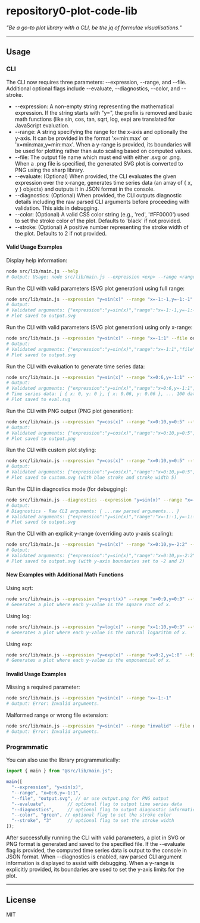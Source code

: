 # repository0-plot-code-lib

_"Be a go-to plot library with a CLI, be the jq of formulae visualisations."_

---

## Usage

### CLI

The CLI now requires three parameters: --expression, --range, and --file. Additional optional flags include --evaluate, --diagnostics, --color, and --stroke.

- --expression: A non-empty string representing the mathematical expression. If the string starts with "y=", the prefix is removed and basic math functions (like sin, cos, tan, sqrt, log, exp) are translated for JavaScript evaluation.
- --range: A string specifying the range for the x-axis and optionally the y-axis. It can be provided in the format 'x=min:max' or 'x=min:max,y=min:max'. When a y-range is provided, its boundaries will be used for plotting rather than auto scaling based on computed values.
- --file: The output file name which must end with either .svg or .png. When a .png file is specified, the generated SVG plot is converted to PNG using the sharp library.
- --evaluate: (Optional) When provided, the CLI evaluates the given expression over the x-range, generates time series data (an array of { x, y } objects) and outputs it in JSON format in the console.
- --diagnostics: (Optional) When provided, the CLI outputs diagnostic details including the raw parsed CLI arguments before proceeding with validation. This aids in debugging.
- --color: (Optional) A valid CSS color string (e.g., 'red', '#FF0000') used to set the stroke color of the plot. Defaults to 'black' if not provided.
- --stroke: (Optional) A positive number representing the stroke width of the plot. Defaults to 2 if not provided.

#### Valid Usage Examples

Display help information:

```sh
node src/lib/main.js --help
# Output: Usage: node src/lib/main.js --expression <exp> --range <range> --file <filepath> [--evaluate] [--diagnostics] [--color <color>] [--stroke <number>
```

Run the CLI with valid parameters (SVG plot generation) using full range:

```sh
node src/lib/main.js --expression "y=sin(x)" --range "x=-1:-1,y=-1:-1" --file output.svg
# Output:
# Validated arguments: {"expression":"y=sin(x)","range":"x=-1:-1,y=-1:-1","file":"output.svg"}
# Plot saved to output.svg
```

Run the CLI with valid parameters (SVG plot generation) using only x-range:

```sh
node src/lib/main.js --expression "y=sin(x)" --range "x=-1:1" --file output.svg
# Output:
# Validated arguments: {"expression":"y=sin(x)","range":"x=-1:1","file":"output.svg"}
# Plot saved to output.svg
```

Run the CLI with evaluation to generate time series data:

```sh
node src/lib/main.js --expression "y=sin(x)" --range "x=0:6,y=-1:1" --file eval.svg --evaluate
# Output:
# Validated arguments: {"expression":"y=sin(x)","range":"x=0:6,y=-1:1","file":"eval.svg","evaluate":true}
# Time series data: [ { x: 0, y: 0 }, { x: 0.06, y: 0.06 }, ... 100 data points ... ]
# Plot saved to eval.svg
```

Run the CLI with PNG output (PNG plot generation):

```sh
node src/lib/main.js --expression "y=cos(x)" --range "x=0:10,y=0:5" --file output.png
# Output:
# Validated arguments: {"expression":"y=cos(x)","range":"x=0:10,y=0:5","file":"output.png"}
# Plot saved to output.png
```

Run the CLI with custom plot styling:

```sh
node src/lib/main.js --expression "y=cos(x)" --range "x=0:10,y=0:5" --file custom.svg --color blue --stroke 5
# Output:
# Validated arguments: {"expression":"y=cos(x)","range":"x=0:10,y=0:5","file":"custom.svg","color":"blue","stroke":5}
# Plot saved to custom.svg (with blue stroke and stroke width 5)
```

Run the CLI in diagnostics mode (for debugging):

```sh
node src/lib/main.js --diagnostics --expression "y=sin(x)" --range "x=-1:-1,y=-1:-1" --file output.svg
# Output:
# Diagnostics - Raw CLI arguments: { ...raw parsed arguments... }
# Validated arguments: {"expression":"y=sin(x)","range":"x=-1:-1,y=-1:-1","file":"output.svg"}
# Plot saved to output.svg
```

Run the CLI with an explicit y-range (overriding auto y-axis scaling):

```sh
node src/lib/main.js --expression "y=sin(x)" --range "x=0:10,y=-2:2" --file output.svg
# Output:
# Validated arguments: {"expression":"y=sin(x)","range":"x=0:10,y=-2:2","file":"output.svg"}
# Plot saved to output.svg (with y-axis boundaries set to -2 and 2)
```

#### New Examples with Additional Math Functions

Using sqrt:

```sh
node src/lib/main.js --expression "y=sqrt(x)" --range "x=0:9,y=0:3" --file sqrt.svg
# Generates a plot where each y-value is the square root of x.
```

Using log:

```sh
node src/lib/main.js --expression "y=log(x)" --range "x=1:10,y=0:3" --file log.svg
# Generates a plot where each y-value is the natural logarithm of x.
```

Using exp:

```sh
node src/lib/main.js --expression "y=exp(x)" --range "x=0:2,y=1:8" --file exp.svg
# Generates a plot where each y-value is the exponential of x.
```

#### Invalid Usage Examples

Missing a required parameter:

```sh
node src/lib/main.js --expression "y=sin(x)" --range "x=-1:-1"
# Output: Error: Invalid arguments.
```

Malformed range or wrong file extension:

```sh
node src/lib/main.js --expression "y=sin(x)" --range "invalid" --file output.txt
# Output: Error: Invalid arguments.
```

### Programmatic

You can also use the library programmatically:

```js
import { main } from "@src/lib/main.js";

main([
  "--expression", "y=sin(x)",
  "--range", "x=0:6,y=-1:1",
  "--file", "output.svg", // or use output.png for PNG output
  "--evaluate",        // optional flag to output time series data
  "--diagnostics",     // optional flag to output diagnostic information
  "--color", "green", // optional flag to set the stroke color
  "--stroke", "3"      // optional flag to set the stroke width
]);
```

After successfully running the CLI with valid parameters, a plot in SVG or PNG format is generated and saved to the specified file. If the --evaluate flag is provided, the computed time series data is output to the console in JSON format. When --diagnostics is enabled, raw parsed CLI argument information is displayed to assist with debugging. When a y-range is explicitly provided, its boundaries are used to set the y-axis limits for the plot.

---

## License

MIT
